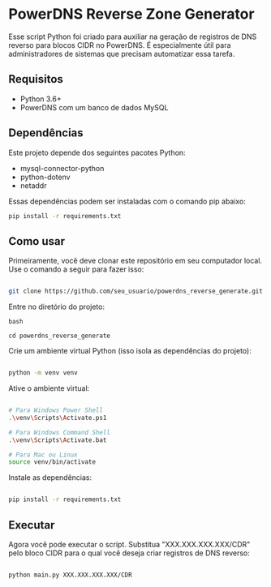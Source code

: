 # PowerDNS Reverse Zone Generator

Esse script Python foi criado para auxiliar na geração de registros de DNS reverso para blocos CIDR no PowerDNS. É especialmente útil para administradores de sistemas que precisam automatizar essa tarefa.

## Requisitos

- Python 3.6+
- PowerDNS com um banco de dados MySQL

## Dependências

Este projeto depende dos seguintes pacotes Python:

- mysql-connector-python
- python-dotenv
- netaddr

Essas dependências podem ser instaladas com o comando pip abaixo:

```bash
pip install -r requirements.txt
```

## Como usar

Primeiramente, você deve clonar este repositório em seu computador local. Use o comando a seguir para fazer isso:

```bash

git clone https://github.com/seu_usuario/powerdns_reverse_generate.git
```
Entre no diretório do projeto:
```
bash

cd powerdns_reverse_generate
```
Crie um ambiente virtual Python (isso isola as dependências do projeto):

```bash

python -m venv venv
```
Ative o ambiente virtual:

```bash

# Para Windows Power Shell
.\venv\Scripts\Activate.ps1

# Para Windows Command Shell
.\venv\Scripts\Activate.bat

# Para Mac ou Linux
source venv/bin/activate
```
Instale as dependências:

```bash

pip install -r requirements.txt

```
## Executar

Agora você pode executar o script. Substitua "XXX.XXX.XXX.XXX/CDR" pelo bloco CIDR para o qual você deseja criar registros de DNS reverso:

```bash

python main.py XXX.XXX.XXX.XXX/CDR

```
